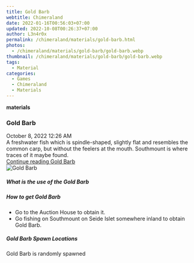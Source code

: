 ```yaml
---
title: Gold Barb
webtitle: Chimeraland
date: 2022-01-16T00:56:03+07:00
updated: 2022-10-08T00:26:37+07:00
author: L3n4r0x
permalink: /chimeraland/materials/gold-barb.html
photos:
  - /chimeraland/materials/gold-barb/gold-barb.webp
thumbnail: /chimeraland/materials/gold-barb/gold-barb.webp
tags:
  - Material
categories:
  - Games
  - Chimeraland
  - Materials
---
```


<section id="bootstrap-wrapper">
  <link
    rel="stylesheet"
    href="https://cdn.statically.io/gh/dimaslanjaka/Web-Manajemen/40ac3225/css/bootstrap-4.5-wrapper.css"
  />
  <div
    class="row g-0 border rounded overflow-hidden flex-md-row mb-4 shadow-sm position-relative"
  >
    <div class="col p-4 d-flex flex-column position-static">
      <strong class="d-inline-block mb-2 text-success">materials</strong>
      <h3 class="mb-0">Gold Barb</h3>
      <div class="mb-1 text-muted">October 8, 2022 12:26 AM</div>
      <div class="mb-2 border p-1">
        A freshwater fish which is spindle-shaped, slightly flat and resembles
        the common carp, but without the feelers at the mouth. Southmount is
        where traces of it maybe found.
      </div>
      <a href="#" class="stretched-link d-none">Continue reading Gold Barb</a>
    </div>
    <div class="col-auto d-none d-lg-block">
      <img
        src="/chimeraland/materials/gold-barb/gold-barb.webp"
        alt="Gold Barb"
      />
    </div>
  </div>
  <div class="row">
    <div class="col-lg-6 col-12 mb-2">
      <div class="card">
        <div class="card-body">
          <h5 class="card-title">What is the use of the Gold Barb</h5>
          <div class="card-text"><ul></ul></div>
        </div>
      </div>
    </div>
    <div class="col-lg-6 col-12 mb-2">
      <div class="card">
        <div class="card-body">
          <h5 class="card-title">How to get Gold Barb</h5>
          <div class="card-text">
            <ul>
              <li>Go to the Auction House to obtain it.</li>
              <li>
                Go fishing on Southmount on Seide Islet somewhere inland to
                obtain Gold Barb.
              </li>
            </ul>
          </div>
        </div>
      </div>
    </div>
    <div class="col-12 mb-2">
      <h5>Gold Barb Spawn Locations</h5>
      <p>Gold Barb is randomly spawned</p>
    </div>
  </div>
</section>